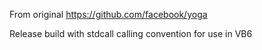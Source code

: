 From original https://github.com/facebook/yoga

Release build with stdcall calling convention for use in VB6
